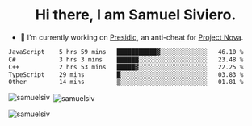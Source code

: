 <h1 align="center">Hi there, I am Samuel Siviero.</h1>

- 🔭 I’m currently working on [Presidio](https://presidio.ac), an anti-cheat for [Project Nova](https://discord.gg/novafn).

<!--START_SECTION:waka-->

```txt
JavaScript    5 hrs 59 mins   ███████████▓░░░░░░░░░░░░░   46.10 %
C#            3 hrs 3 mins    ██████░░░░░░░░░░░░░░░░░░░   23.48 %
C++           2 hrs 53 mins   █████▓░░░░░░░░░░░░░░░░░░░   22.25 %
TypeScript    29 mins         █░░░░░░░░░░░░░░░░░░░░░░░░   03.83 %
Other         14 mins         ▒░░░░░░░░░░░░░░░░░░░░░░░░   01.81 %
```

<!--END_SECTION:waka-->

<p><img align="left" src="https://github-readme-stats.vercel.app/api/top-langs?username=samuelsiv&show_icons=true&locale=en&layout=compact&theme=radical" alt="samuelsiv" /></p>

<p>&nbsp;<img align="center" src="https://github-readme-stats.vercel.app/api?username=samuelsiv&show_icons=true&locale=en&theme=radical" alt="samuelsiv" /></p>
<p align="left"> <img src="https://komarev.com/ghpvc/?username=samuelsiv&label=Profile%20views&color=0e75b6&style=flat" alt="samuelsiv" /> </p>
